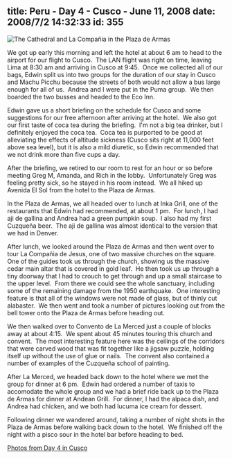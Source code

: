 title: Peru - Day 4 - Cusco - June 11, 2008
date: 2008/7/2 14:32:33
id: 355
---
![The Cathedral and La Compañia in the Plaza de Armas](/journal_images/IMG_0894-journal.jpg)

We got up early this morning and left the hotel at about 6 am to head to the airport for our flight to Cusco.  The LAN flight was right on time, leaving Lima at 8:30 am and arriving in Cusco at 9:45.  Once we collected all of our bags, Edwin split us into two groups for the duration of our stay in Cusco and Machu Picchu because the streets of both would not allow a bus large enough for all of us.  Andrea and I were put in the Puma group.  We then boarded the two busses and headed to the Eco Inn.

Edwin gave us a short briefing on the schedule for Cusco and some suggestions for our free afternoon after arriving at the hotel.  We also got our first taste of coca tea during the briefing.  I'm not a big tea drinker, but I definitely enjoyed the coca tea.  Coca tea is purported to be good at alleviating the effects of altitude sickness (Cusco sits right at 11,000 feet above sea level), but it is also a mild diuretic, so Edwin recommended that we not drink more than five cups a day.

After the briefing, we retired to our room to rest for an hour or so before meeting Greg M, Amanda, and Rich in the lobby.  Unfortunately Greg was feeling pretty sick, so he stayed in his room instead.  We all hiked up Avenida El Sol from the hotel to the Plaza de Armas.

In the Plaza de Armas, we all headed over to lunch at Inka Grill, one of the restaurants that Edwin had recommended, at about 1 pm.  For lunch, I had aji de gallina and Andrea had a green pumpkin soup.  I also had my first Cuzqueña beer.  The aji de gallina was almost identical to the version that we had in Denver. 

After lunch, we looked around the Plaza de Armas and then went over to tour La Compañia de Jesus, one of two massive churches on the square.  One of the guides took us through the church, showing us the massive cedar main altar that is covered in gold leaf.  He then took us up through a tiny doorway that I had to crouch to get through and up a small staircase to the upper level.  From there we could see the whole sanctuary, including some of the remaining damage from the 1950 earthquake.  One interesting feature is that all of the windows were not made of glass, but of thinly cut alabaster.  We then went and took a number of pictures looking out from the bell tower onto the Plaza de Armas before heading out.

We then walked over to Convento de La Merced just a couple of blocks away at about 4:15.  We spent about 45 minutes touring this church and convent.  The most interesting feature here was the ceilings of the corridors that were carved wood that was fit together like a jigsaw puzzle, holding itself up without the use of glue or nails.  The convent also contained a number of examples of the Cuzqueña school of painting.

After La Merced, we headed back down to the hotel where we met the group for dinner at 6 pm.  Edwin had ordered a number of taxis to accomodate the whole group and we had a brief ride back up to the Plaza de Armas for dinner at Andean Grill.  For dinner, I had the alpaca dish, and Andrea had chicken, and we both had lucuma ice cream for dessert. 

Following dinner we wandered around, taking a number of night shots in the Plaza de Armas before walking back down to the hotel.  We finished off the night with a pisco sour in the hotel bar before heading to bed.

[Photos from Day 4 in Cusco](PhotoAlbum.aspx?ID=PERU20080611)